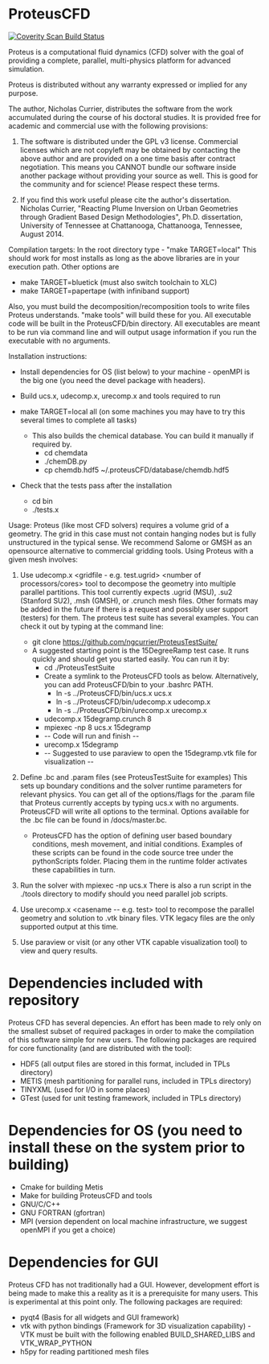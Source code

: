 ProteusCFD
==========

<a href="https://scan.coverity.com/projects/ngcurrier-proteuscfd">
  <img alt="Coverity Scan Build Status"
       src="https://scan.coverity.com/projects/10218/badge.svg"/>
</a>

Proteus is a computational fluid dynamics (CFD) solver 
with the goal of providing a complete, parallel, 
multi-physics platform for advanced simulation.

Proteus is distributed without any warranty expressed or
implied for any purpose. 

The author, Nicholas Currier, distributes the software from
the work accumulated during the course of his doctoral 
studies. It is provided free for academic and commercial
use with the following provisions:

1) The software is distributed under the GPL v3 license.
Commercial licenses which are not copyleft may be obtained
by contacting the above author and are provided on a one
time basis after contract negotiation.  This means you CANNOT
bundle our software inside another package without providing
your source as well. This is good for the community and for
science! Please respect these terms.

2) If you find this work useful please cite the author's 
dissertation.
Nicholas Currier, "Reacting Plume Inversion on Urban Geometries through 
Gradient Based Design Methodologies", Ph.D. dissertation,
University of Tennessee at Chattanooga, Chattanooga, Tennessee, August 2014.


Compilation targets:
  In the root directory type - "make TARGET=local"
  This should work for most installs as long as the above libraries are
  in your execution path. Other options are
  
  * make TARGET=bluetick (must also switch toolchain to XLC)
  * make TARGET=papertape (with infiniband support)
  
  Also, you must build the decomposition/recomposition tools to write files Proteus understands.
  "make tools"  will build these for you. All executable code will be built in the ProteusCFD/bin directory. All executables are meant to 
  be run via command line and will output usage information if you run the executable with no arguments.

Installation instructions:
  * Install dependencies for OS (list below) to your machine - openMPI is the big one (you need the devel package with headers).
  * Build ucs.x, udecomp.x, urecomp.x and tools required to run
  * make TARGET=local all (on some machines you may have to try this several times to complete all tasks)
      * This also builds the chemical database. You can build it manually if required by.
          * cd chemdata
          * ./chemDB.py
          * cp chemdb.hdf5 ~/.proteusCFD/database/chemdb.hdf5

  * Check that the tests pass after the installation
      * cd bin
      * ./tests.x

Usage:
  Proteus (like most CFD solvers) requires a volume grid of a geometry. The grid in this
  case must not contain hanging nodes but is fully unstructured in the typical sense.
  We recommend Salome or GMSH as an opensource alternative to commercial gridding tools.
  Using Proteus with a given mesh involves:
  
  1) Use udecomp.x <gridfile - e.g. test.ugrid> <number of processors/cores> tool to 
     decompose the geometry into multiple parallel partitions. This tool currently expects .ugrid (MSU), 
     .su2 (Stanford SU2), .msh (GMSH), or .crunch mesh files. Other formats may be added in the future 
     if there is a request and possibly user support (testers) for them. The proteus test suite has several examples. 
     You can check it out by typing at the command line:
     * git clone https://github.com/ngcurrier/ProteusTestSuite/
     * A suggested starting point is the 15DegreeRamp test case. It runs quickly and should get you started easily.
       You can run it by:
         * cd ./ProteusTestSuite
         * Create a symlink to the ProteusCFD tools as below. Alternatively, you can add ProteusCFD/bin to your .bashrc PATH.
             * ln -s ../ProteusCFD/bin/ucs.x ucs.x
             * ln -s ../ProteusCFD/bin/udecomp.x udecomp.x
             * ln -s ../ProteusCFD/bin/urecomp.x urecomp.x
         * udecomp.x 15degramp.crunch 8
         * mpiexec -np 8 ucs.x 15degramp
         * -- Code will run and finish --
         * urecomp.x 15degramp
         * -- Suggested to use paraview to open the 15degramp.vtk file for visualization --         
  
  2) Define <casename>.bc and <casename>.param files (see ProteusTestSuite for examples)
     This sets up boundary conditions and the solver runtime parameters for relevant physics.
     You can get all of the options/flags for the .param file that Proteus currently accepts by typing ucs.x
     with no arguments.  ProteusCFD will write all options to the terminal. Options available for the 
     .bc file can be found in /docs/master.bc.
     * ProteusCFD has the option of defining user based boundary conditions, mesh movement, and initial conditions. Examples
       of these scripts can be found in the code source tree under the pythonScripts folder. Placing them in the runtime
       folder activates these capabilities in turn.
  
  3) Run the solver with mpiexec -np <number of processors> ucs.x <casename>
     There is also a run script in the ./tools directory to modify should you need 
     parallel job scripts.
  
  4) Use urecomp.x <casename -- e.g. test> tool to recompose the parallel geometry and solution to .vtk binary files.
     VTK legacy files are the only supported output at this time.
  
  5) Use paraview or visit (or any other VTK capable visualization tool) to view and query results.

Dependencies included with repository
=====================================

Proteus CFD has several depencies. An effort has been made to rely only on the smallest subset
of required packages in order to make the compilation of this software simple for new users.
The following packages are required for core functionality (and are distributed with the tool):

* HDF5 (all output files are stored in this format, included in TPLs directory)
* METIS (mesh partitioning for parallel runs, included in TPLs directory)
* TINYXML (used for I/O in some places)
* GTest (used for unit testing framework, included in TPLs directory)

Dependencies for OS (you need to install these on the system prior to building)
====================
* Cmake for building Metis
* Make for building ProteusCFD and tools
* GNU/C/C++
* GNU FORTRAN (gfortran)
* MPI (version dependent on local machine infrastructure, we suggest openMPI if you get a choice)

Dependencies for GUI
====================

Proteus CFD has not traditionally had a GUI. However, development effort is being made to make this a
reality as it is a prerequisite for many users.  This is experimental at this point only.  The following
packages are required:

* pyqt4 (Basis for all widgets and GUI framework)
* vtk with python bindings (Framework for 3D visualization capability) - VTK must be built with the following enabled BUILD_SHARED_LIBS and VTK_WRAP_PYTHON 
* h5py for reading partitioned mesh files
